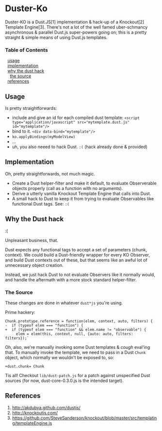 # Duster-Ko #

Duster-KO is a Dust.JS[1] implementation & hack-up of a Knockout[2] Template Engine[3]. There's not a lot of the well famed uber-schmancy asynchronous & parallel Dust.js super-powers going on; this is a pretty straight & simple means of using Dust.js templates.

### Table of Contents ###
&nbsp;&nbsp;<a href="#usage">usage</a><br/>
&nbsp;&nbsp;<a href="#implementation">implementation</a><br/>
&nbsp;&nbsp;<a href="#why-the-dust-hack">why the dust hack</a><br/> 
&nbsp;&nbsp;&nbsp;&nbsp;<a href="#the-source">the source</a><br/>
&nbsp;&nbsp;<a href="#references">references</a>

## Usage ##

Is pretty straightforwards: 

* include and give an id for each compiled dust template: `<script type="application/javascript" src="mytemplate.dust.js" id="mytemplate"/>`
* bind to it. `<div data-bind="mytemplate"/>`
* `ko.applyBindings(myModelView)`
* ...
* uh, you also neeed to hack Dust. `:(` (hack already done & provided)

## Implementation ##

Oh, pretty straightforwards, not much magic.

* Create a Dust helper-filter and make it default, to evaluate Observerable objects properly (call as a function with no arguments).
* Derive a utterly vanilla Knockout Template Engine that calls into Dust.
* A small hack to Dust to keep it from trying to evaluate Observables like functional Dust tags. See: `:(`

## Why the Dust hack ##

:(

Unpleasant business, that.

Dust expects any functional tags to accept a set of parameters (chunk, context). We could build a Dust-friendly wrapper for every KO Observer, and build Dust contexts out of these, but that seems like an awful lot of unnecessary object creation.

Instead, we just hack Dust to not evaluate Observers like it normally would, and handle the aftermath with a more stock standard helper-filter.

### The Source ###

These changes are done in whatever `dust*js` you're using.

Prime hackery:

	Chunk.prototype.reference = function(elem, context, auto, filters) {
	-  if (typeof elem === "function") {
	+  if (typeof elem === "function" && elem.name != "observable") {
	     elem = elem(this, context, null, {auto: auto, filters: filters});`

Oh, also, we're manually invoking some Dust templates & *cough* eval'ing that. To manually invoke the template, we need to pass in a Dust `Chunk` object, which normally we wouldn't be exposed to, so:

	+dust.chunk= Chunk

Tis all! Checkout `lib/dust-patch.js` for a patch against unspecified Dust sources (for now, dust-core-0.3.0.js is the intended target).

## References ##

1. http://akdubya.github.com/dustjs/
2. http://knockoutjs.com/
3. https://github.com/SteveSanderson/knockout/blob/master/src/templating/templateEngine.js


